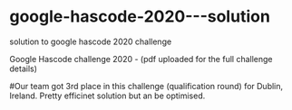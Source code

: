 # google-hascode-2020---solution
solution to google hascode 2020 challenge

Google Hascode challenge 2020 - (pdf uploaded for the full challenge details)

#Our team got 3rd place in this challenge (qualification round) for Dublin, Ireland. Pretty efficinet solution but an be optimised.
